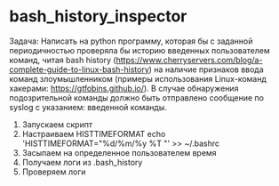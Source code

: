 # bash_history_inspector
Задача:
Написать на python программу, которая бы с заданной периодичностью проверяла бы историю введенных
пользователем команд, читая bash history
 (https://www.cherryservers.com/blog/a-complete-guide-to-linux-bash-history)
 на наличие признаков ввода команд злоумышленником (примеры использования Linux-команд
 хакерами: https://gtfobins.github.io/). В случае обнаружения подозрительной команды должно быть
 отправлено сообщение по syslog с указанием: введенной команды.


1. Запускаем скрипт
2. Настраиваем HISTTIMEFORMAT echo 'HISTTIMEFORMAT="%d/%m/%y %T "' >> ~/.bashrc
3. Засыпаем на определенное пользователем время
4. Получаем логи из .bash_history
5. Проверяем логи